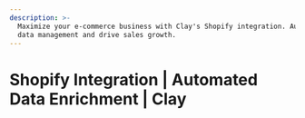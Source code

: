 ```yaml
---
description: >-
  Maximize your e-commerce business with Clay's Shopify integration. Automate
  data management and drive sales growth.
---
```


# Shopify Integration | Automated Data Enrichment | Clay

